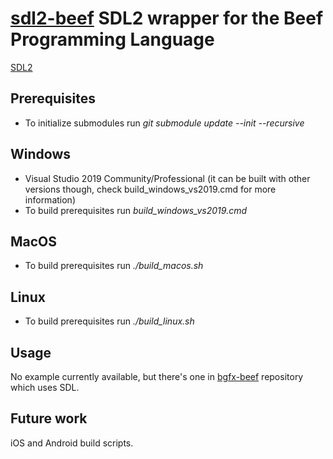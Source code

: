 # [sdl2-beef](https://github.com/jazzbre/sdl2-beef) SDL2 wrapper for the Beef Programming Language

[SDL2](https://github.com/spurious/SDL-mirror.git)

## Prerequisites
- To initialize submodules run *git submodule update --init --recursive*

## Windows
- Visual Studio 2019 Community/Professional (it can be built with other versions though, check build_windows_vs2019.cmd for more information)
- To build prerequisites run *build_windows_vs2019.cmd*

## MacOS
- To build prerequisites run *./build_macos.sh*

## Linux
- To build prerequisites run *./build_linux.sh*


## Usage

No example currently available, but there's one in [bgfx-beef](https://github.com/jazzbre/bgfx-beef) repository which uses SDL.

## Future work
iOS and Android build scripts.
